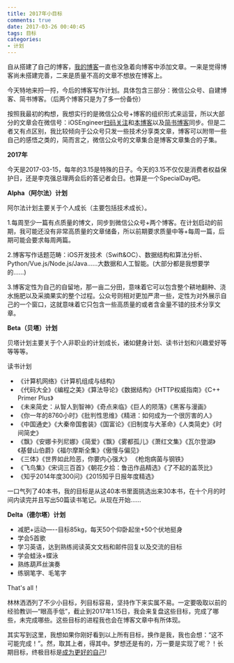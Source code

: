 ```yaml
---
title: 2017年小目标
comments: true
date: 2017-03-26 00:40:45
tags: 目标
categories:
- 计划
---
```


自从搭建了自己的博客，[我的博客](http://ericode.pro)一直也没急着向博客中添加文章。一来是觉得博客尚未搭建完善，二来是质量不高的文章不想放在博客上。

今天特地来捋一捋，今后的博客写作计划。具体包含三部分：微信公众号、自建博客、简书博客。（后两个博客只是为了多一份备份）

按照我最初的构想，我想实行的是微信公众号+博客的组织形式来运营，所以大部分的文章会在微信号：iOSEngineer[扫码关注](https://share.weiyun.com/045f02ac4d98e9cacfa3d3774dc01cf0)和[本博客](htttp://ericode.pro)以及[简书博客](http://www.jianshu.com/u/ef00afd7b15d)同步。但是二者又有点区别，我比较倾向于公众号只发一些技术分享类文章，博客可以附带一些自己的感悟之类的，简而言之，微信公众号的文章集合是博客文章集合的子集。

**2017年**

今天是2017-03-15，每年的3.15是特殊的日子。今天的3.15不仅仅是消费者权益保护日，还是李克强总理两会后的答记者会日。也算是一个SpecialDay吧。

**Alpha（阿尔法）计划**

阿尔法计划主要关于个人成长（主要包括技术成长）。

1.每周至少一篇有点质量的博文，同步到微信公众号+两个博客。在计划启动的前期，我可能还没有非常高质量的文章储备，所以前期要求质量中等+每周一篇，后期可能会要求每周两篇。

2.博客写作话题范畴：iOS开发技术（Swift&OC）、数据结构和算法分析、Python/Vue.js/Node.js/Java……大数据和人工智能。(大部分都是我想要学的……)

3.博客定性为自己的自留地，那一亩二分田，意味着它可以包含整个耕地翻种、浇水施肥以及采摘果实的整个过程。公众号则相对更加严肃一些，定性为对外展示自己的一个窗口，这就意味着它只包含一些高质量的或者含金量不错的技术分享文章。

**Beta（贝塔）计划**

贝塔计划主要关于个人非职业的计划成长，诸如健身计划、读书计划和兴趣爱好等等等等。

读书计划

- 《计算机网络》《计算机组成与结构》
- 《代码大全》《编程之美》《算法导论》《数据结构》《HTTP权威指南》《C++ Primer Plus》
- 《未来简史：从智人到智神》《奇点来临》《巨人的陨落》《黑客与漫画》
- 《你一年的8760小时》《批判性思维》《精进：如何成为一个很厉害的人》
- 《中国通史》《大秦帝国套装》《国富论》《旧制度与大革命》《人类简史》《时间简史》
- 《飘》《安娜卡列尼娜》《简爱》《飘》《雾都孤儿》《萧红文集》《瓦尔登湖》《基督山伯爵》《福尔摩斯全集》《傲慢与偏见》
- 《三体》《世界如此险恶，你要内心强大》 《枪炮病菌与钢铁》
- 《飞鸟集》《宋词三百首》《朝花夕拾：鲁迅作品精选》《了不起的盖茨比》
- 《知乎2014年度300问》《2015知乎日报年度精选》

一口气列了40本书，我的目标是从这40本书里面挑选出来30本书，在十个月的时间内读完并且写出50篇读书笔记。从现在开始……

**Delta（德尔塔）计划**

- 减肥+运动—--目标85kg，每天50个仰卧起坐+50个伏地挺身
- 学会5首歌
- 学习英语，达到熟练阅读英文文档和邮件回复以及交流的目标
- 学会蛙泳+蝶泳
- 熟练葫芦丝演奏
- 练钢笔字、毛笔字

That's all！

林林洒洒列了不少小目标，列目标容易，坚持作下来实属不易。一定要吸取以前的经验教训—“眼高手低”，截止到2017年1.15日，我会来复盘这些目标，完成了哪些，未完成哪些。这些目标的进程我也会在博客文章中有所体现。

其实写到这里，我想如果你刚好看到以上所有目标，换作是我，我也会想：“这不可能完成！”。然，取其上者，得其中。梦想还是有的，万一要是实现了呢？！长期目标，终极目标是[成为更好的自己](http://ericode.pro/2017-02-26-%E6%88%90%E4%B8%BA%E4%B8%8D%E4%B8%80%E6%A0%B7%E7%9A%84%E8%87%AA%E5%B7%B1.html)!





